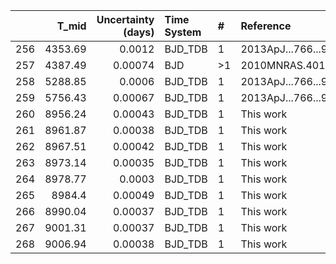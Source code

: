 |     |   T_mid |   Uncertainty (days) | Time System   | #   | Reference           |
|----:|--------:|---------------------:|:--------------|:----|:--------------------|
| 256 | 4353.69 |              0.0012  | BJD_TDB       | 1   | 2013ApJ...766...95L |
| 257 | 4387.49 |              0.00074 | BJD           | >1  | 2010MNRAS.401.2665P |
| 258 | 5288.85 |              0.0006  | BJD_TDB       | 1   | 2013ApJ...766...95L |
| 259 | 5756.43 |              0.00067 | BJD_TDB       | 1   | 2013ApJ...766...95L |
| 260 | 8956.24 |              0.00043 | BJD_TDB       | 1   | This work           |
| 261 | 8961.87 |              0.00038 | BJD_TDB       | 1   | This work           |
| 262 | 8967.51 |              0.00042 | BJD_TDB       | 1   | This work           |
| 263 | 8973.14 |              0.00035 | BJD_TDB       | 1   | This work           |
| 264 | 8978.77 |              0.0003  | BJD_TDB       | 1   | This work           |
| 265 | 8984.4  |              0.00049 | BJD_TDB       | 1   | This work           |
| 266 | 8990.04 |              0.00037 | BJD_TDB       | 1   | This work           |
| 267 | 9001.31 |              0.00037 | BJD_TDB       | 1   | This work           |
| 268 | 9006.94 |              0.00038 | BJD_TDB       | 1   | This work           |